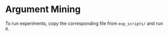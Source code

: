 # Argument Mining

To run experiments, copy the corresponding file from ``exp_scripts/`` and run it.
